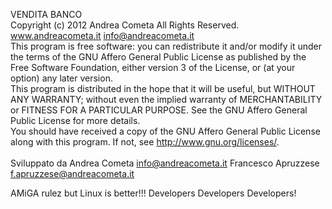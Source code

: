 VENDITA BANCO
<br/>Copyright (c) 2012 Andrea Cometa All Rights Reserved. 
<br/>www.andreacometa.it  info@andreacometa.it
<br/>
This program is free software: you can redistribute it and/or modify it under the terms of the GNU Affero General Public License as published by the Free Software Foundation, either version 3 of the License, or (at your option) any later version.
<br/>
This program is distributed in the hope that it will be useful, but WITHOUT ANY WARRANTY; without even the implied warranty of MERCHANTABILITY or FITNESS FOR A PARTICULAR PURPOSE.  See the GNU Affero General Public License for more details.
<br/>
You should have received a copy of the GNU Affero General Public License along with this program.  If not, see <http://www.gnu.org/licenses/>.
<br/>
<br/>
Sviluppato da 
Andrea Cometa <info@andreacometa.it>
Francesco Apruzzese <f.apruzzese@andreacometa.it>

AMiGA rulez
but Linux is better!!! Developers Developers Developers!
